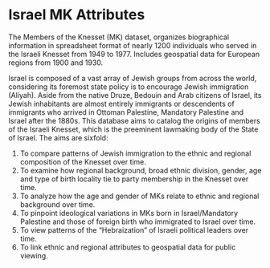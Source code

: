 # Israel MK Attributes
The Members of the Knesset (MK) dataset, organizes biographical information in spreadsheet format of nearly 1200 individuals who served in the Israeli Knesset from 1949 to 1977. Includes geospatial data for European regions from 1900 and 1930.

Israel is composed of a vast array of Jewish groups from across the world, considering its foremost state policy is to encourage Jewish immigration (Aliyah). Aside from the native Druze, Bedouin and Arab citizens of Israel, its Jewish inhabitants are almost entirely immigrants or descendents of immigrants who arrived in Ottoman Palestine, Mandatory Palestine and Israel after the 1880s. This database aims to catalog the origins of members of the Israeli Knesset, which is the preeminent lawmaking body of the State of Israel. The aims are sixfold:

1) To compare patterns of Jewish immigration to the ethnic and regional composition of the Knesset over time.
2) To examine how regional background, broad ethnic division, gender, age and type of birth locality tie to party membership in the Knesset over time.
3) To analyze how the age and gender of MKs relate to ethnic and regional background over time.
4) To pinpoint ideological variations in MKs born in Israel/Mandatory Palestine and those of foreign birth who immigrated to Israel over time. 
5) To view patterns of the “Hebraization” of Israeli political leaders over time.
6) To link ethnic and regional attributes to geospatial data for public viewing.


